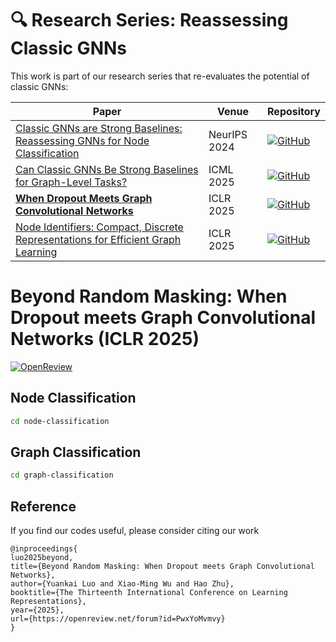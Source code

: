 # 🔍 Research Series: Reassessing Classic GNNs

This work is part of our research series that re-evaluates the potential of classic GNNs:
  
| Paper | Venue | Repository |
| - | - | - | 
| [Classic GNNs are Strong Baselines: Reassessing GNNs for Node Classification](https://openreview.net/forum?id=xkljKdGe4E) | NeurIPS 2024 | [![GitHub](https://img.shields.io/badge/GitHub-Code-success?logo=github)](https://github.com/LUOyk1999/tunedGNN) |
| [Can Classic GNNs Be Strong Baselines for Graph-Level Tasks?](https://arxiv.org/abs/2502.09263) | ICML 2025    | [![GitHub](https://img.shields.io/badge/GitHub-Code-success?logo=github)](https://github.com/LUOyk1999/GNNPlus) |
| **[When Dropout Meets Graph Convolutional Networks](https://openreview.net/forum?id=PwxYoMvmvy)** | ICLR 2025 | [![GitHub](https://img.shields.io/badge/GitHub-Code-success?logo=github)](https://github.com/LUOyk1999/dropout-theory) |
| [Node Identifiers: Compact, Discrete Representations for Efficient Graph Learning](https://openreview.net/forum?id=t9lS1lX9FQ) | ICLR 2025 | [![GitHub](https://img.shields.io/badge/GitHub-Code-success?logo=github)](https://github.com/LUOyk1999/NodeID) |


# Beyond Random Masking: When Dropout meets Graph Convolutional Networks (ICLR 2025)

[![OpenReview](https://img.shields.io/badge/OpenReview-PwxYoMvmvy-b31b1b.svg)](https://openreview.net/forum?id=PwxYoMvmvy) 

## Node Classification

```bash
cd node-classification
```
## Graph Classification

```bash
cd graph-classification
```

## Reference

If you find our codes useful, please consider citing our work

```
@inproceedings{
luo2025beyond,
title={Beyond Random Masking: When Dropout meets Graph Convolutional Networks},
author={Yuankai Luo and Xiao-Ming Wu and Hao Zhu},
booktitle={The Thirteenth International Conference on Learning Representations},
year={2025},
url={https://openreview.net/forum?id=PwxYoMvmvy}
}
```

